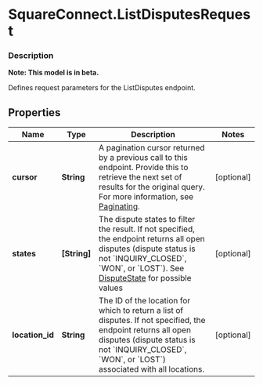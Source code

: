 # SquareConnect.ListDisputesRequest

### Description
**Note: This model is in beta.**

Defines request parameters for the ListDisputes endpoint.

## Properties
Name | Type | Description | Notes
------------ | ------------- | ------------- | -------------
**cursor** | **String** | A pagination cursor returned by a previous call to this endpoint. Provide this to retrieve the next set of results for the original query. For more information, see [Paginating](https://developer.squareup.com/docs/basics/api101/pagination). | [optional] 
**states** | **[String]** | The dispute states to filter the result. If not specified, the endpoint returns all open disputes (dispute status is not &#x60;INQUIRY_CLOSED&#x60;, &#x60;WON&#x60;, or &#x60;LOST&#x60;). See [DisputeState](#type-disputestate) for possible values | [optional] 
**location_id** | **String** | The ID of the location for which to return  a list of disputes. If not specified, the endpoint returns all open disputes (dispute status is not &#x60;INQUIRY_CLOSED&#x60;, &#x60;WON&#x60;, or  &#x60;LOST&#x60;) associated with all locations. | [optional] 


